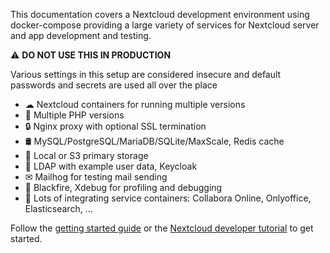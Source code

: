 This documentation covers a Nextcloud development environment using docker-compose providing a large variety of services for Nextcloud server and app development and testing.

⚠ **DO NOT USE THIS IN PRODUCTION** 

Various settings in this setup are considered insecure and default passwords and secrets are used all over the place

- ☁ Nextcloud containers for running multiple versions
- 🐘 Multiple PHP versions
- 🔒 Nginx proxy with optional SSL termination
- 🛢️ MySQL/PostgreSQL/MariaDB/SQLite/MaxScale, Redis cache
- 💾 Local or S3 primary storage
- 👥 LDAP with example user data, Keycloak
- ✉ Mailhog for testing mail sending
- 🚀 Blackfire, Xdebug for profiling and debugging
- 📄 Lots of integrating service containers: Collabora Online, Onlyoffice, Elasticsearch, ...

Follow the [getting started guide](https://juliushaertl.github.io/nextcloud-docker-dev/basics/getting-started/) or the [Nextcloud developer tutorial](https://nextcloud.com/developer/) to get started.